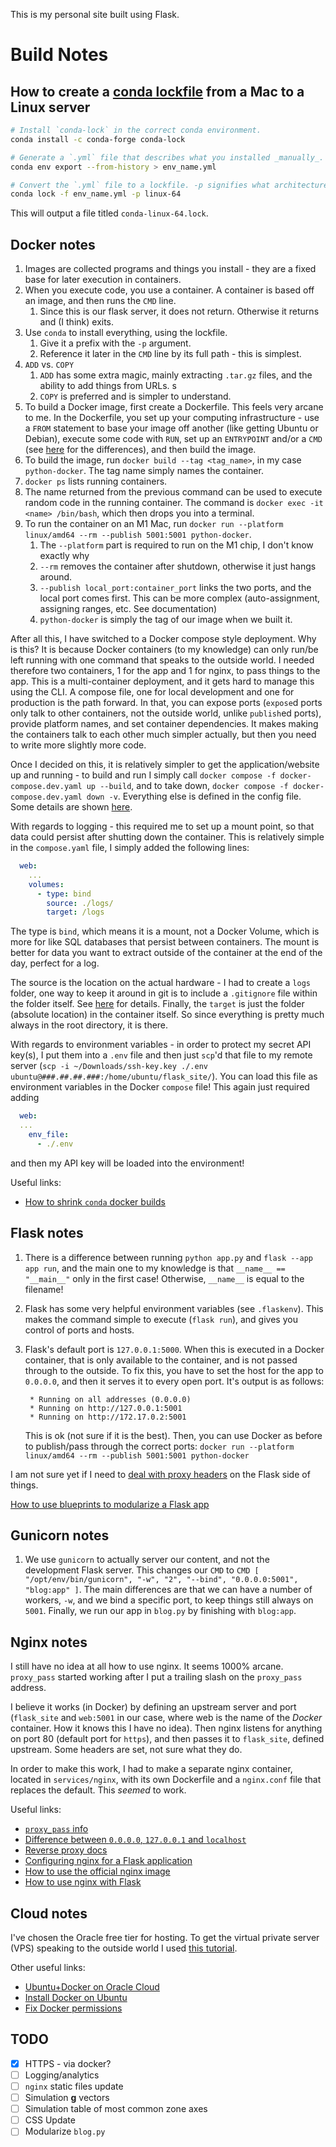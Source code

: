 This is my personal site built using Flask.

# Build Notes

## How to create a [conda lockfile](https://github.com/conda-incubator/conda-lock) from a Mac to a Linux server

```sh
# Install `conda-lock` in the correct conda environment.
conda install -c conda-forge conda-lock

# Generate a `.yml` file that describes what you installed _manually_.
conda env export --from-history > env_name.yml

# Convert the `.yml` file to a lockfile. -p signifies what architecture you're targeting
conda lock -f env_name.yml -p linux-64
```

This will output a file titled `conda-linux-64.lock`.

## Docker notes

1. Images are collected programs and things you install - they are a fixed base
   for later execution in containers.
2. When you execute code, you use a container. A container is based off an
   image, and then runs the `CMD` line.
    1. Since this is our flask server, it does not return. Otherwise it returns
       and (I think) exits.
3. Use `conda` to install everything, using the lockfile.
    1. Give it a prefix with the `-p` argument.
    2. Reference it later in the `CMD` line by its full path - this is simplest.
4. `ADD` vs. `COPY`
    1. `ADD` has some extra magic, mainly extracting `.tar.gz` files, and the
       ability to add things from URLs. s
    2. `COPY` is preferred and is simpler to understand.
5. To build a Docker image, first create a Dockerfile. This feels very arcane to
   me. In the Dockerfile, you set up your computing infrastructure - use a
   `FROM` statement to base your image off another (like getting Ubuntu or
   Debian), execute some code with `RUN`, set up an `ENTRYPOINT` and/or a `CMD`
   (see
   [here](https://stackoverflow.com/questions/21553353/what-is-the-difference-between-cmd-and-entrypoint-in-a-dockerfile)
   for the differences), and then build the image.
6. To build the image, run `docker build --tag <tag_name>`, in my case
   `python-docker`. The tag name simply names the container.
7. `docker ps` lists running containers.
8. The name returned from the previous command can be used to execute random
   code in the running container. The command is
   `docker exec -it <name> /bin/bash`, which then drops you into a terminal.
9. To run the container on an M1 Mac, run
   `docker run --platform linux/amd64 --rm --publish 5001:5001 python-docker`.
    1. The `--platform` part is required to run on the M1 chip, I don't know
       exactly why
    2. `--rm` removes the container after shutdown, otherwise it just hangs
       around.
    3. `--publish local_port:container_port` links the two ports, and the local
       port comes first. This can be more complex (auto-assignment, assigning
       ranges, etc. See documentation)
    4. `python-docker` is simply the tag of our image when we built it.

After all this, I have switched to a Docker compose style deployment. Why is
this? It is because Docker containers (to my knowledge) can only run/be left
running with one command that speaks to the outside world. I needed therefore
two containers, 1 for the app and 1 for nginx, to pass things to the app. This
is a multi-container deployment, and it gets hard to manage this using the CLI.
A compose file, one for local development and one for production is the path
forward. In that, you can expose ports (`expose`d ports only talk to other
containers, not the outside world, unlike `publish`ed ports), provide platform
names, and set container dependencies. It makes making the containers talk to
each other much simpler actually, but then you need to write more slightly more
code.

Once I decided on this, it is relatively simpler to get the application/website
up and running - to build and run I simply call
`docker compose -f docker-compose.dev.yaml up --build`, and to take down,
`docker compose -f docker-compose.dev.yaml down -v`. Everything else is defined
in the config file. Some details are shown
[here](https://www.python4networkengineers.com/posts/python-intermediate/how_to_run_an_app_with_docker/).

With regards to logging - this required me to set up a mount point, so that data
could persist after shutting down the container. This is relatively simple in
the `compose.yaml` file, I simply added the following lines:

```yaml
  web:
    ...
    volumes:
      - type: bind
        source: ./logs/
        target: /logs
```

The type is `bind`, which means it is a mount, not a Docker Volume, which is
more for like SQL databases that persist between containers. The mount is better
for data you want to extract outside of the container at the end of the day,
perfect for a log.

The source is the location on the actual hardware - I had to create a `logs`
folder, one way to keep it around in git is to include a `.gitignore` file
within the folder itself. See
[here](https://stackoverflow.com/questions/115983/how-do-i-add-an-empty-directory-to-a-git-repository)
for details. Finally, the `target` is just the folder (absolute location) in the
container itself. So since everything is pretty much always in the root
directory, it is there.

With regards to environment variables - in order to protect my secret API
key(s), I put them into a `.env` file and then just `scp`'d that file to my
remote server
(`scp -i ~/Downloads/ssh-key.key ./.env ubuntu@###.##.##.###:/home/ubuntu/flask_site/`).
You can load this file as environment variables in the Docker `compose` file!
This again just required adding

```yaml
  web:
  ...
    env_file:
      - ./.env
```

and then my API key will be loaded into the environment!

Useful links:

-   [How to shrink `conda` docker builds](https://uwekorn.com/2021/03/01/deploying-conda-environments-in-docker-how-to-do-it-right.html)

## Flask notes

1. There is a difference between running `python app.py` and
   `flask --app app run`, and the main one to my knowledge is that
   `__name__ == "__main__"` only in the first case! Otherwise, `__name__` is
   equal to the filename!
2. Flask has some very helpful environment variables (see `.flaskenv`). This
   makes the command simple to execute (`flask run`), and gives you control of
   ports and hosts.
3. Flask's default port is `127.0.0.1:5000`. When this is executed in a Docker
   container, that is only available to the container, and is not passed through
   to the outside. To fix this, you have to set the host for the app to
   `0.0.0.0`, and then it serves it to every open port. It's output is as
   follows:

    ```
     * Running on all addresses (0.0.0.0)
     * Running on http://127.0.0.1:5001
     * Running on http://172.17.0.2:5001
    ```

    This is ok (not sure if it is the best). Then, you can use Docker as before
    to publish/pass through the correct ports:
    `docker run --platform linux/amd64 --rm --publish 5001:5001 python-docker`

I am not sure yet if I need to
[deal with proxy headers](https://flask.palletsprojects.com/en/2.2.x/deploying/proxy_fix/)
on the Flask side of things.

[How to use blueprints to modularize a Flask app](https://stackoverflow.com/questions/15231359/split-python-flask-app-into-multiple-files)

## Gunicorn notes

1. We use `gunicorn` to actually server our content, and not the development
   Flask server. This changes our `CMD` to
   `CMD [ "/opt/env/bin/gunicorn", "-w", "2", "--bind", "0.0.0.0:5001", "blog:app" ]`.
   The main differences are that we can have a number of workers, `-w`, and we
   bind a specific port, to keep things still always on `5001`. Finally, we run
   our app in `blog.py` by finishing with `blog:app`.

## Nginx notes

I still have no idea at all how to use nginx. It seems 1000% arcane.
`proxy_pass` started working after I put a trailing slash on the `proxy_pass`
address.

I believe it works (in Docker) by defining an upstream server and port
(`flask_site` and `web:5001` in our case, where web is the name of the _Docker_
container. How it knows this I have no idea). Then nginx listens for anything on
port 80 (default port for `https`), and then passes it to `flask_site`, defined
upstream. Some headers are set, not sure what they do.

In order to make this work, I had to make a separate nginx container, located in
`services/nginx`, with its own Dockerfile and a `nginx.conf` file that replaces
the default. This _seemed_ to work.

Useful links:

-   [`proxy_pass` info](https://dev.to/danielkun/nginx-everything-about-proxypass-2ona)
-   [Difference between `0.0.0.0`, `127.0.0.1` and `localhost`](https://stackoverflow.com/questions/20778771/what-is-the-difference-between-0-0-0-0-127-0-0-1-and-localhost)
-   [Reverse proxy docs](https://docs.nginx.com/nginx/admin-guide/web-server/reverse-proxy/)
-   [Configuring nginx for a Flask application](https://www.patricksoftwareblog.com/how-to-configure-nginx-for-a-flask-web-application/)
-   [How to use the official nginx image](https://www.docker.com/blog/how-to-use-the-official-nginx-docker-image/)
-   [How to use nginx with Flask](https://linuxhint.com/use-nginx-with-flask/)

## Cloud notes

I've chosen the Oracle free tier for hosting. To get the virtual private server
(VPS) speaking to the outside world I used
[this tutorial](https://docs.oracle.com/en-us/iaas/developer-tutorials/tutorials/apache-on-ubuntu/01oci-ubuntu-apache-summary.htm).

Other useful links:

-   [Ubuntu+Docker on Oracle Cloud](https://medium.com/oracledevs/run-always-free-docker-container-on-oracle-cloud-infrastructure-c88e36b65610)
-   [Install Docker on Ubuntu](https://docs.docker.com/engine/install/ubuntu/)
-   [Fix Docker permissions](https://www.digitalocean.com/community/questions/how-to-fix-docker-got-permission-denied-while-trying-to-connect-to-the-docker-daemon-socket)

## TODO

-   [x] HTTPS - via docker?
-   [ ] Logging/analytics
-   [ ] `nginx` static files update
-   [ ] Simulation **g** vectors
-   [ ] Simulation table of most common zone axes
-   [ ] CSS Update
-   [ ] Modularize `blog.py`
